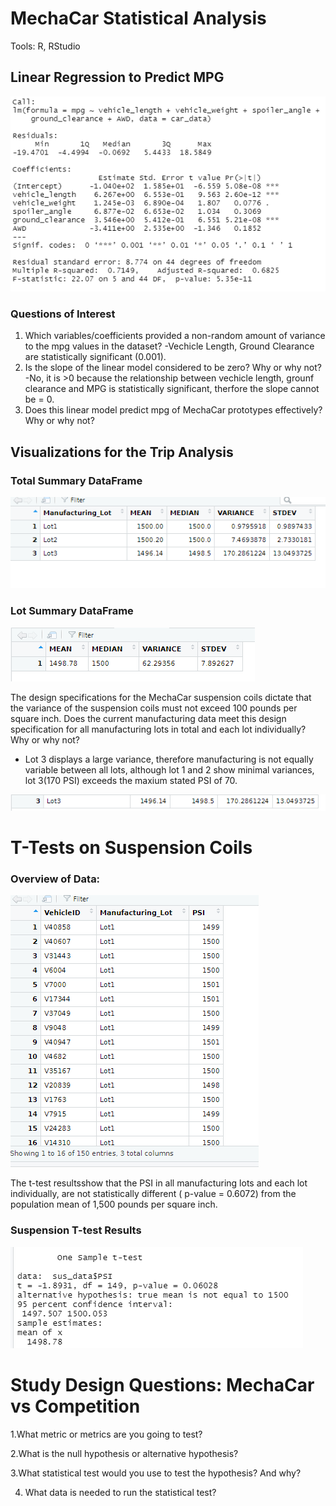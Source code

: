 # MechaCar Statistical Analysis

Tools: R, RStudio

## Linear Regression to Predict MPG
 ![](https://github.com/MarielaKaradzhova/MechaCar_Statistical_Analysis/blob/main/resources/mpg_regression.png)
 
### Questions of Interest

 1. Which variables/coefficients provided a non-random amount of variance to the mpg values in the dataset?
    -Vechicle Length, Ground Clearance are statistically significant (0.001).
 3. Is the slope of the linear model considered to be zero? Why or why not?
  -No, it is >0 because the relationship between vechicle length, grounf clearance and MPG is statistically significant, therfore the slope cannot be = 0.
 5. Does this linear model predict mpg of MechaCar prototypes effectively? Why or why not?
 
 
## Visualizations for the Trip Analysis


### Total Summary DataFrame

 ![](https://github.com/MarielaKaradzhova/MechaCar_Statistical_Analysis/blob/main/resources/total_lot.png)
 
 
 ### Lot Summary DataFrame
 
 ![](https://github.com/MarielaKaradzhova/MechaCar_Statistical_Analysis/blob/main/resources/total_sum.png)



The design specifications for the MechaCar suspension coils dictate that the variance of the suspension coils must not exceed 100 pounds per square inch. Does the current manufacturing data meet this design specification for all manufacturing lots in total and each lot individually? Why or why not?

 - Lot 3 displays a large variance, therefore manufacturing is not equally variable between all lots, although lot 1 and 2 show minimal variances,  lot 3(170 PSI) exceeds the maxium stated PSI of 70.

 ![](https://github.com/MarielaKaradzhova/MechaCar_Statistical_Analysis/blob/main/resources/lot_3.png)



# T-Tests on Suspension Coils
### Overview of Data:



![](https://github.com/MarielaKaradzhova/MechaCar_Statistical_Analysis/blob/main/resources/susp_data.png)



The t-test resultsshow that the PSI in all manufacturing lots and each lot individually, are not statistically different ( p-value = 0.6072) from the population mean of 1,500 pounds per square inch.

### Suspension T-test Results
![](https://github.com/MarielaKaradzhova/MechaCar_Statistical_Analysis/blob/main/resources/susp_test.png)
 



# Study Design Questions: MechaCar vs Competition
 1.What metric or metrics are you going to test?
 
 
 2.What is the null hypothesis or alternative hypothesis?
 
 
 3.What statistical test would you use to test the hypothesis? And why?
 
 
 4. What data is needed to run the statistical test?
